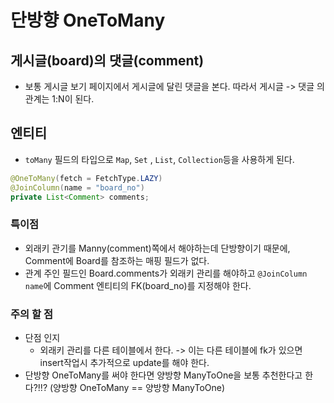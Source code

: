 # 단방향 OneToMany

## 게시글(board)의 댓글(comment)

- 보통 게시글 보기 페이지에서 게시글에 달린 댓글을 본다. 따라서 게시글 -> 댓글 의 관계는 1:N이 된다.

## 엔티티

- `toMany` 필드의 타입으로 `Map`, `Set` , `List`, `Collection`등을 사용하게 된다.

```java
@OneToMany(fetch = FetchType.LAZY)
@JoinColumn(name = "board_no")
private List<Comment> comments;
```

### 특이점

- 외래키 관기를 Manny(comment)쪽에서 해야하는데 단방향이기 때문에, Comment에 Board를 참조하는 매핑 필드가 없다.
- 관계 주인 필드인 Board.comments가 외래키 관리를 해야하고 `@JoinColumn name`에 Comment 엔티티의 FK(board_no)를 지정해야 한다.

### 주의 할 점

- 단점 인지
  - 외래키 관리를 다른 테이블에서 한다. -> 이는 다른 테이블에 fk가 있으면 insert작업시 추가적으로 update를 해야 한다.
- 단방향 OneToMany를 써야 한다면 양방향 ManyToOne을 보통 추천한다고 한다?!!? (양방향 OneToMany == 양방향 ManyToOne)
